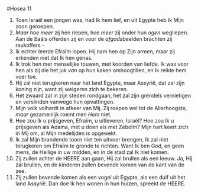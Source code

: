 #Hosea 11
1. Toen Israël een jongen was, had Ik hem lief, en uit Egypte heb Ik Mijn zoon geroepen. 
2. *Maar hoe meer* zij hen riepen, hoe *meer* zij onder hun *ogen* wegliepen. Aan de Baäls offerden zij en voor de *afgods*beelden brachten zij reukoffers - 
3. Ik echter leerde Efraïm lopen. Hij nam hen op Zijn armen, maar zij erkenden niet dat Ik hen genas. 
4. Ik trok hen met menselijke touwen, met koorden van liefde. Ik was voor hen als zij die het juk *van* op hun kaken omhoogtillen, en Ik reikte hem voer toe. 
5. Hij zal niet terugkeren naar het land Egypte, maar Assyrië, dat zal zijn koning zijn, want zij weigeren zich te bekeren. 
6. Het zwaard zal in zijn steden rondgaan, het zal zijn grendels vernietigen en verslinden vanwege hun opvattingen. 
7. Mijn volk volhardt in afkeer van Mij. Zij roepen wel tot de Allerhoogste, *maar* gezamenlijk roemt men *Hem* niet. 
8. Hoe zou Ik u prijsgeven, Efraïm, u uitleveren, Israël? Hoe zou Ik u prijsgeven als Adama, met u doen als met Zeboïm? Mijn hart keert zich in Mij om, al Mijn medelijden is opgewekt. 
9. Ik zal Mijn brandende toorn niet ten uitvoer brengen, Ik zal niet terugkeren om Efraïm te gronde te richten. Want Ik ben God, en geen mens, de Heilige in uw midden, en in de stad zal Ik niet komen. 
10. Zij zullen achter de HEERE aan gaan, Hij zal brullen als een leeuw. Ja, Híj zal brullen, en de kinderen zullen bevende komen van de kant van de zee. 
11. Zij zullen bevende komen als een vogel uit Egypte, als een duif uit het land Assyrië. Dan doe Ik hen wonen in hun huizen, spreekt de HEERE.
